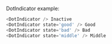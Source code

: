 DotIndicator example:

```js
<DotIndicator /> Inactive
<DotIndicator state='good' /> Good
<DotIndicator state='bad' /> Bad
<DotIndicator state='middle' /> Middle
```
